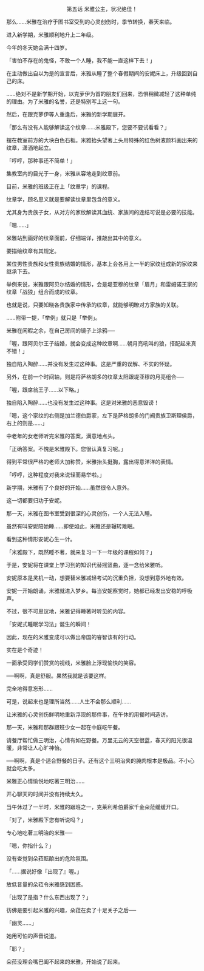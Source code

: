 <p align="center">第五话 米雅公主，状况绝佳！</p>

那么……米雅在治疗于图书室受到的心灵创伤时，季节转换，春天来临。

进入新学期，米雅顺利地升上二年级。

今年的冬天她会满十四岁。

「害怕不存在的鬼怪，不敢一个人睡，我不能一直这样下去！」

在主动做出自以为是的宣言后，米雅从睡了整个春假期间的安妮床上，升级回到自己的床。

……绝对不是新学期开始，以克萝伊为首的朋友们回来，恐惧稍微减轻了这种单纯的理由。为了米雅的名誉，还是特别写上这一句。

然后，在跟克萝伊等人重逢后，米雅的新学期展开。

「那么有没有人能够解读这个纹章……米雅殿下，您要不要试看看？」

摆在教室前方的大块白色石板。米雅抬头望著上头用特殊的红色树液颜料画出来的纹章，潇洒地起立。

「哼哼，那种事还不简单！」

集教室内的目光于一身，米雅从容地走到纹章前。

目前，米雅的班级正在上「纹章学」的课程。

纹章学，顾名思义就是要解读纹章里包含的意义。

尤其身为贵族子女，从对方的家纹解读其血统、家族间的连结可说是必要的技能。

「嗯……」

米雅站到画好的纹章面前，仔细端详，推敲出其中的意义。

要描绘纹章有其规定。

某位男性贵族和女性贵族结婚的情形，基本上会各用上一半的家纹组成新的家纹来继承下去。

举例来说，米雅跟阿贝尔结婚的情形，会是堤亚穆的纹章「眉月」和雷姆诺王家的纹章「战狼」组合而成的纹章。

也就是说，只要知晓各贵族家中传承的纹章，就能够明瞭对方家族的关联。

……附带一提，「举例」就只是「举例」。

米雅在闲暇之余，在自己房间的镜子上涂鸦──

「喔，跟阿贝尔王子结婚，就会变成这种纹章啊……朝月亮吼叫的狼，搭配起来真不错！」

独自陷入陶醉……并没有发生过这种事。这是严重的误解、不实的怀疑。

另外，在前一个时间轴，则是将萨格朗多的纹章太阳跟堤亚穆的月亮组合──

「喔，跟席翁王子……以下略。」

独自陷入陶醉……也没有发生过这种事。这是对米雅的恶意毁谤！

「嗯，这个家纹的右侧是加兰德伯爵家，左下是萨格朗多的门阀贵族卫斯理侯爵，右上的则是……」

中老年的女老师听完米雅的答案，满意地点头。

「正确答案。不愧是米雅殿下。您很认真复习呢。」

得到平常很严格的老师大加称赞，米雅抬头挺胸，露出得意洋洋的表情。

「哼哼，这种程度对我来说轻而易举啦。」

新学期，米雅有了个良好的开始……虽然很令人意外。

这一切都要归功于安妮。

那一天，米雅在图书室受到很深的心灵创伤，一个人无法入睡。

虽然有叫安妮陪她睡……即使如此，米雅还是辗转难眠。

看到这种情形安妮心生一计。

「米雅殿下，既然睡不著，就来复习一下一年级的课程如何？」

于是，安妮将在课堂上学习到的知识代替摇篮曲，逐一念给米雅听。

安妮原本是灵机一动，想要替米雅减轻考试的沉重负担，没想到意外地有效。

安妮一开始朗诵，米雅就进入梦乡。每当安妮察觉时，她都已经发出安稳的呼吸声。

不过，很不可思议地，米雅记得睡著时听见的内容。

「安妮式睡眠学习法」诞生的瞬间！

因此，现在的米雅变成可以做出帝国的睿智该有的行动。

实在是个奇迹！

一面承受同学们赞赏的视线，米雅脸上浮现愉快的笑容。

──啊啊，真是舒服。果然我就是该要这样。

完全地得意忘形……

可是，说起来也是理所当然……人生不会那么顺利……

让米雅的心灵创伤鲜明地重新浮现的那件事，在午休的用餐时间造访。

那一天，米雅和那群跟班少女一起在中庭吃午餐。

请餐厅帮忙做三明治，心情有如在野餐。万里无云的天空很蓝，春天的阳光很温暖，非常让人心旷神怡。

──啊啊，真是个适合野餐的日子。还有这个三明治夹的腌肉根本是极品。不小心就会吃太多。

米雅正心情愉悦地吃著三明治……

开心聊天的时间并没有持续太久。

当午休过了一半时，米雅的跟班之一，克莱利希伯爵家千金朵菈缓缓开口。

「对了，米雅殿下您有听说吗？」

专心地吃著三明治的米雅──

「嗯，你指什么？」

没有查觉到朵菈酝酿出的危险氛围。

「……据说好像『出现了』喔。」

放低音量的朵菈令米雅感到困惑。

「出现了是指？什么东西出现了？」

彷佛是要引起米雅的兴趣，朵菈在卖了十足关子之后──

「幽灵……」

她用可怕的声音说道。

「耶？」

朵菈没理会嘴巴阖不起来的米雅，开始说了起来。

